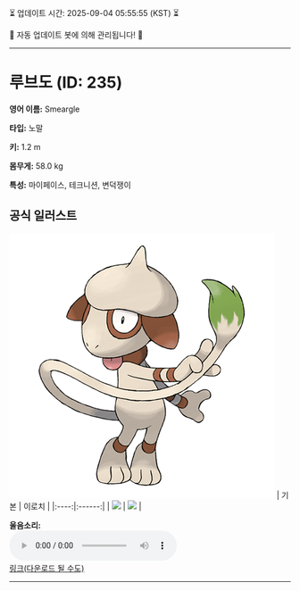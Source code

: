
⏳ 업데이트 시간: 2025-09-04 05:55:55 (KST) ⏳

🤖 자동 업데이트 봇에 의해 관리됩니다! 🤖

---

# 루브도 (ID: 235)
**영어 이름:** Smeargle

**타입:** 노말

**키:** 1.2 m

**몸무게:** 58.0 kg

**특성:** 마이페이스, 테크니션, 변덕쟁이

## 공식 일러스트
![](https://raw.githubusercontent.com/PokeAPI/sprites/master/sprites/pokemon/other/official-artwork/235.png)
| 기본 | 이로치 |
|:----:|:------:|
| <img src="http://play.pokemonshowdown.com/sprites/ani/smeargle.gif" width="200"> | <img src="http://play.pokemonshowdown.com/sprites/ani-shiny/smeargle.gif" width="200"> |

**울음소리:**<br><audio controls src="https://raw.githubusercontent.com/PokeAPI/cries/main/cries/pokemon/latest/235.ogg"></audio><br> [링크(다운로드 될 수도)](https://raw.githubusercontent.com/PokeAPI/cries/main/cries/pokemon/latest/235.ogg)


---
